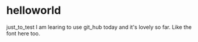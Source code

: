 # helloworld
just_to_test
I am learing to use git_hub today and it's lovely so far. Like the font here too.
